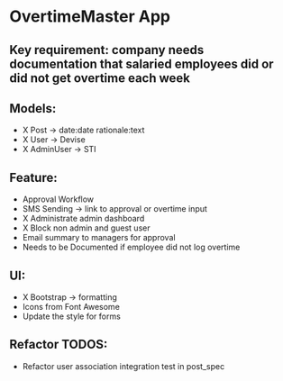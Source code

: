 # OvertimeMaster App

 ## Key requirement: company needs documentation that salaried employees did or did not get overtime each week


## Models:
- X Post -> date:date rationale:text
- X User -> Devise
- X AdminUser -> STI

## Feature: 
- Approval Workflow
- SMS Sending -> link to approval or overtime input
- X Administrate admin dashboard
- X Block non admin and guest user
- Email summary to managers for approval
- Needs to be Documented if employee did not log overtime


## UI:
- X Bootstrap -> formatting
- Icons from Font Awesome
- Update the style for forms


## Refactor TODOS:
- Refactor user association integration test in post_spec